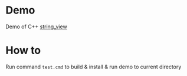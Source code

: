 # Demo
Demo of C++ [string_view](https://en.cppreference.com/w/cpp/string/basic_string_view)

# How to
Run command `test.cmd` to build & install & run demo to current directory
